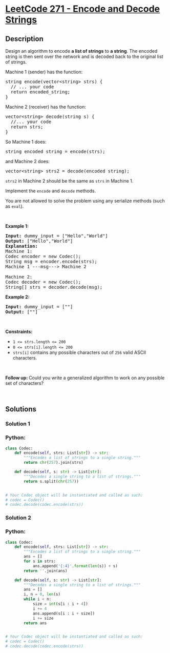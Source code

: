 # [LeetCode 271 - Encode and Decode Strings](https://leetcode.com/problems/encode-and-decode-strings)


## Description

<p>Design an algorithm to encode <b>a list of strings</b> to <b>a string</b>. The encoded string is then sent over the network and is decoded back to the original list of strings.</p>

<p>Machine 1 (sender) has the function:</p>

<pre>
string encode(vector&lt;string&gt; strs) {
  // ... your code
  return encoded_string;
}</pre>

Machine 2 (receiver) has the function:

<pre>
vector&lt;string&gt; decode(string s) {
  //... your code
  return strs;
}
</pre>

<p>So Machine 1 does:</p>

<pre>
string encoded_string = encode(strs);
</pre>

<p>and Machine 2 does:</p>

<pre>
vector&lt;string&gt; strs2 = decode(encoded_string);
</pre>

<p><code>strs2</code> in Machine 2 should be the same as <code>strs</code> in Machine 1.</p>

<p>Implement the <code>encode</code> and <code>decode</code> methods.</p>

<p>You are not allowed to&nbsp;solve the problem using any serialize methods (such as <code>eval</code>).</p>

<p>&nbsp;</p>
<p><strong class="example">Example 1:</strong></p>

<pre>
<strong>Input:</strong> dummy_input = [&quot;Hello&quot;,&quot;World&quot;]
<strong>Output:</strong> [&quot;Hello&quot;,&quot;World&quot;]
<strong>Explanation:</strong>
Machine 1:
Codec encoder = new Codec();
String msg = encoder.encode(strs);
Machine 1 ---msg---&gt; Machine 2

Machine 2:
Codec decoder = new Codec();
String[] strs = decoder.decode(msg);
</pre>

<p><strong class="example">Example 2:</strong></p>

<pre>
<strong>Input:</strong> dummy_input = [&quot;&quot;]
<strong>Output:</strong> [&quot;&quot;]
</pre>

<p>&nbsp;</p>
<p><strong>Constraints:</strong></p>

<ul>
	<li><code>1 &lt;= strs.length &lt;= 200</code></li>
	<li><code>0 &lt;= strs[i].length &lt;= 200</code></li>
	<li><code>strs[i]</code> contains any possible characters out of <code>256</code> valid ASCII characters.</li>
</ul>

<p>&nbsp;</p>
<p><strong>Follow up: </strong>Could you write a generalized algorithm to work on any possible set of characters?</p>

<br/>

## Solutions

### Solution 1

<!-- tabs:start -->

### Python:
```python
class Codec:
    def encode(self, strs: List[str]) -> str:
        """Encodes a list of strings to a single string."""
        return chr(257).join(strs)

    def decode(self, s: str) -> List[str]:
        """Decodes a single string to a list of strings."""
        return s.split(chr(257))


# Your Codec object will be instantiated and called as such:
# codec = Codec()
# codec.decode(codec.encode(strs))
```

<!-- tabs:end -->

### Solution 2

<!-- tabs:start -->

### Python:
```python
class Codec:
    def encode(self, strs: List[str]) -> str:
        """Encodes a list of strings to a single string."""
        ans = []
        for s in strs:
            ans.append('{:4}'.format(len(s)) + s)
        return ''.join(ans)

    def decode(self, s: str) -> List[str]:
        """Decodes a single string to a list of strings."""
        ans = []
        i, n = 0, len(s)
        while i < n:
            size = int(s[i : i + 4])
            i += 4
            ans.append(s[i : i + size])
            i += size
        return ans


# Your Codec object will be instantiated and called as such:
# codec = Codec()
# codec.decode(codec.encode(strs))
```

<!-- tabs:end -->

<!-- end -->
